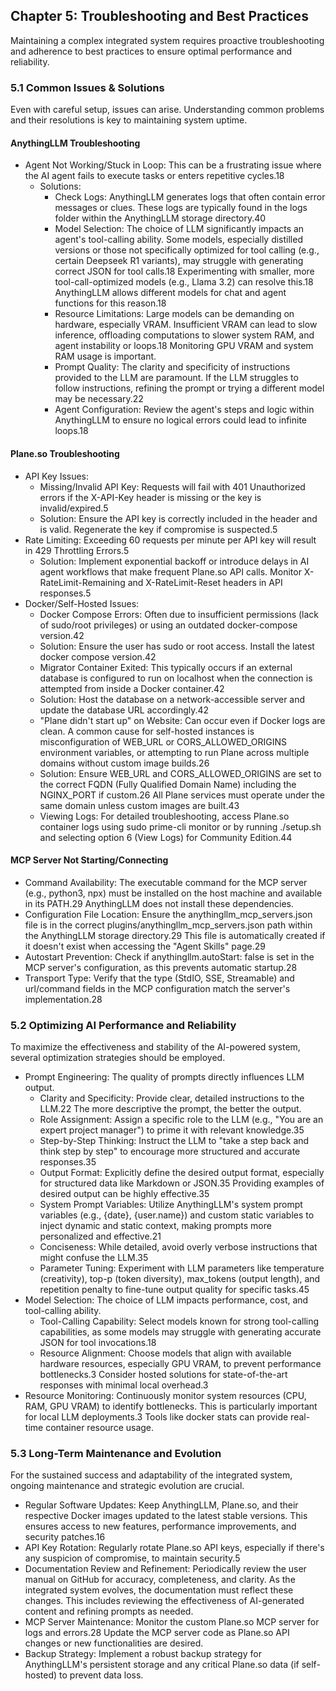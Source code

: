 
## Chapter 5: Troubleshooting and Best Practices

Maintaining a complex integrated system requires proactive troubleshooting and adherence to best practices to ensure optimal performance and reliability.

### 5.1 Common Issues & Solutions

Even with careful setup, issues can arise. Understanding common problems and their resolutions is key to maintaining system uptime.

#### AnythingLLM Troubleshooting

*   Agent Not Working/Stuck in Loop: This can be a frustrating issue where the AI agent fails to execute tasks or enters repetitive cycles.18
    *   Solutions:
        *   Check Logs: AnythingLLM generates logs that often contain error messages or clues. These logs are typically found in the logs folder within the AnythingLLM storage directory.40
        *   Model Selection: The choice of LLM significantly impacts an agent's tool-calling ability. Some models, especially distilled versions or those not specifically optimized for tool calling (e.g., certain Deepseek R1 variants), may struggle with generating correct JSON for tool calls.18 Experimenting with smaller, more tool-call-optimized models (e.g., Llama 3.2) can resolve this.18 AnythingLLM allows different models for chat and agent functions for this reason.18
        *   Resource Limitations: Large models can be demanding on hardware, especially VRAM. Insufficient VRAM can lead to slow inference, offloading computations to slower system RAM, and agent instability or loops.18 Monitoring GPU VRAM and system RAM usage is important.
        *   Prompt Quality: The clarity and specificity of instructions provided to the LLM are paramount. If the LLM struggles to follow instructions, refining the prompt or trying a different model may be necessary.22
        *   Agent Configuration: Review the agent's steps and logic within AnythingLLM to ensure no logical errors could lead to infinite loops.18

#### Plane.so Troubleshooting

*   API Key Issues:
    *   Missing/Invalid API Key: Requests will fail with 401 Unauthorized errors if the X-API-Key header is missing or the key is invalid/expired.5
    *   Solution: Ensure the API key is correctly included in the header and is valid. Regenerate the key if compromise is suspected.5
*   Rate Limiting: Exceeding 60 requests per minute per API key will result in 429 Throttling Errors.5
    *   Solution: Implement exponential backoff or introduce delays in AI agent workflows that make frequent Plane.so API calls. Monitor X-RateLimit-Remaining and X-RateLimit-Reset headers in API responses.5
*   Docker/Self-Hosted Issues:
    *   Docker Compose Errors: Often due to insufficient permissions (lack of sudo/root privileges) or using an outdated docker-compose version.42
    *   Solution: Ensure the user has sudo or root access. Install the latest docker compose version.42
    *   Migrator Container Exited: This typically occurs if an external database is configured to run on localhost when the connection is attempted from inside a Docker container.42
    *   Solution: Host the database on a network-accessible server and update the database URL accordingly.42
    *   "Plane didn't start up" on Website: Can occur even if Docker logs are clean. A common cause for self-hosted instances is misconfiguration of WEB\_URL or CORS\_ALLOWED\_ORIGINS environment variables, or attempting to run Plane across multiple domains without custom image builds.26
    *   Solution: Ensure WEB\_URL and CORS\_ALLOWED\_ORIGINS are set to the correct FQDN (Fully Qualified Domain Name) including the NGINX\_PORT if custom.26 All Plane services must operate under the same domain unless custom images are built.43
    *   Viewing Logs: For detailed troubleshooting, access Plane.so container logs using sudo prime-cli monitor or by running ./setup.sh and selecting option 6 (View Logs) for Community Edition.44

#### MCP Server Not Starting/Connecting

*   Command Availability: The executable command for the MCP server (e.g., python3, npx) must be installed on the host machine and available in its PATH.29 AnythingLLM does not install these dependencies.
*   Configuration File Location: Ensure the anythingllm\_mcp\_servers.json file is in the correct plugins/anythingllm\_mcp\_servers.json path within the AnythingLLM storage directory.29 This file is automatically created if it doesn't exist when accessing the "Agent Skills" page.29
*   Autostart Prevention: Check if anythingllm.autoStart: false is set in the MCP server's configuration, as this prevents automatic startup.28
*   Transport Type: Verify that the type (StdIO, SSE, Streamable) and url/command fields in the MCP configuration match the server's implementation.28

### 5.2 Optimizing AI Performance and Reliability

To maximize the effectiveness and stability of the AI-powered system, several optimization strategies should be employed.

*   Prompt Engineering: The quality of prompts directly influences LLM output.
    *   Clarity and Specificity: Provide clear, detailed instructions to the LLM.22 The more descriptive the prompt, the better the output.
    *   Role Assignment: Assign a specific role to the LLM (e.g., "You are an expert project manager") to prime it with relevant knowledge.35
    *   Step-by-Step Thinking: Instruct the LLM to "take a step back and think step by step" to encourage more structured and accurate responses.35
    *   Output Format: Explicitly define the desired output format, especially for structured data like Markdown or JSON.35 Providing examples of desired output can be highly effective.35
    *   System Prompt Variables: Utilize AnythingLLM's system prompt variables (e.g., {date}, {user.name}) and custom static variables to inject dynamic and static context, making prompts more personalized and effective.21
    *   Conciseness: While detailed, avoid overly verbose instructions that might confuse the LLM.35
    *   Parameter Tuning: Experiment with LLM parameters like temperature (creativity), top-p (token diversity), max\_tokens (output length), and repetition penalty to fine-tune output quality for specific tasks.45
*   Model Selection: The choice of LLM impacts performance, cost, and tool-calling ability.
    *   Tool-Calling Capability: Select models known for strong tool-calling capabilities, as some models may struggle with generating accurate JSON for tool invocations.18
    *   Resource Alignment: Choose models that align with available hardware resources, especially GPU VRAM, to prevent performance bottlenecks.3 Consider hosted solutions for state-of-the-art responses with minimal local overhead.3
*   Resource Monitoring: Continuously monitor system resources (CPU, RAM, GPU VRAM) to identify bottlenecks. This is particularly important for local LLM deployments.3 Tools like
docker stats can provide real-time container resource usage.

### 5.3 Long-Term Maintenance and Evolution

For the sustained success and adaptability of the integrated system, ongoing maintenance and strategic evolution are crucial.

*   Regular Software Updates: Keep AnythingLLM, Plane.so, and their respective Docker images updated to the latest stable versions. This ensures access to new features, performance improvements, and security patches.16
*   API Key Rotation: Regularly rotate Plane.so API keys, especially if there's any suspicion of compromise, to maintain security.5
*   Documentation Review and Refinement: Periodically review the user manual on GitHub for accuracy, completeness, and clarity. As the integrated system evolves, the documentation must reflect these changes. This includes reviewing the effectiveness of AI-generated content and refining prompts as needed.
*   MCP Server Maintenance: Monitor the custom Plane.so MCP server for logs and errors.28 Update the MCP server code as Plane.so API changes or new functionalities are desired.
*   Backup Strategy: Implement a robust backup strategy for AnythingLLM's persistent storage and any critical Plane.so data (if self-hosted) to prevent data loss.
